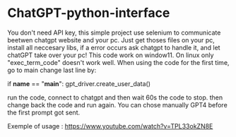 # ChatGPT-python-interface
You don't need API key, this simple project use selenium to communicate beetwen chatgpt website and your pc.
Just get thoses files on your pc, install all neccesary libs, if a error occurs ask chatgpt to handle it, and let chatGPT take over your pc!
This code work on window11. On linux only "exec_term_code" doesn't work well. 
When using the code for the first time, go to main change last line by:

if __name__ == "__main__":
    gpt_driver.create_user_data()

run the code, connect to chatgpt and then wait 60s the code to stop. then change back the code and run again.
You can chose manually GPT4 before the first prompt got sent.


Exemple of usage :
https://www.youtube.com/watch?v=TPL33okZN8E
